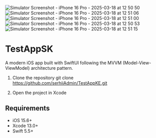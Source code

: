 
![Simulator Screenshot - iPhone 16 Pro - 2025-03-18 at 12 50 50](https://github.com/user-attachments/assets/3adb5c1a-aabe-4f1b-9a78-82f0f848cb83)
![Simulator Screenshot - iPhone 16 Pro - 2025-03-18 at 12 51 06](https://github.com/user-attachments/assets/7746e16c-3ee5-497e-b727-574cd6961689)
![Simulator Screenshot - iPhone 16 Pro - 2025-03-18 at 12 51 00](https://github.com/user-attachments/assets/464f37e6-3974-4b93-bda2-f1eb2c755dbd)
![Simulator Screenshot - iPhone 16 Pro - 2025-03-18 at 12 50 53](https://github.com/user-attachments/assets/4b60776c-3268-4d94-bbe7-dcbe0f6e42e8)
![Simulator Screenshot - iPhone 16 Pro - 2025-03-18 at 12 51 15](https://github.com/user-attachments/assets/d2a137b3-e0b5-430e-968c-0f611d02f949)

# TestAppSK
A modern iOS app built with SwiftUI following the MVVM (Model-View-ViewModel) architecture pattern.

1. Clone the repository
git clone https://github.com/serhiiAdmin/TestAppKE.git

2. Open the project in Xcode

## Requirements
- iOS 15.6+
- Xcode 13.0+
- Swift 5.5+
